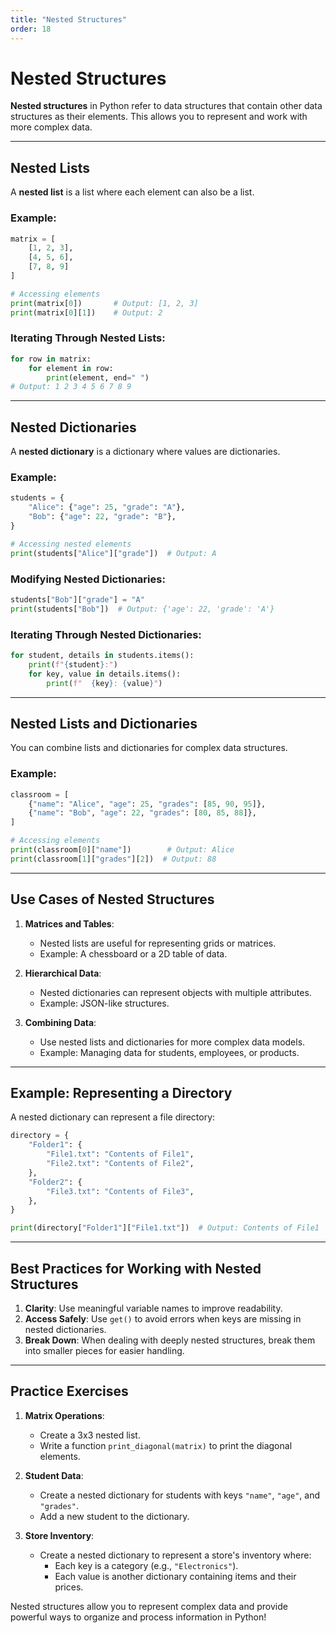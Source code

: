 ```yaml
---
title: "Nested Structures"
order: 18
---
```


# Nested Structures

**Nested structures** in Python refer to data structures that contain other data structures as their elements. This allows you to represent and work with more complex data.

---

## Nested Lists

A **nested list** is a list where each element can also be a list.

### Example:
```python
matrix = [
    [1, 2, 3],
    [4, 5, 6],
    [7, 8, 9]
]

# Accessing elements
print(matrix[0])       # Output: [1, 2, 3]
print(matrix[0][1])    # Output: 2
```

### Iterating Through Nested Lists:
```python
for row in matrix:
    for element in row:
        print(element, end=" ")
# Output: 1 2 3 4 5 6 7 8 9
```

---

## Nested Dictionaries

A **nested dictionary** is a dictionary where values are dictionaries.

### Example:
```python
students = {
    "Alice": {"age": 25, "grade": "A"},
    "Bob": {"age": 22, "grade": "B"},
}

# Accessing nested elements
print(students["Alice"]["grade"])  # Output: A
```

### Modifying Nested Dictionaries:
```python
students["Bob"]["grade"] = "A"
print(students["Bob"])  # Output: {'age': 22, 'grade': 'A'}
```

### Iterating Through Nested Dictionaries:
```python
for student, details in students.items():
    print(f"{student}:")
    for key, value in details.items():
        print(f"  {key}: {value}")
```

---

## Nested Lists and Dictionaries

You can combine lists and dictionaries for complex data structures.

### Example:
```python
classroom = [
    {"name": "Alice", "age": 25, "grades": [85, 90, 95]},
    {"name": "Bob", "age": 22, "grades": [80, 85, 88]},
]

# Accessing elements
print(classroom[0]["name"])        # Output: Alice
print(classroom[1]["grades"][2])  # Output: 88
```

---

## Use Cases of Nested Structures

1. **Matrices and Tables**:
   - Nested lists are useful for representing grids or matrices.
   - Example: A chessboard or a 2D table of data.

2. **Hierarchical Data**:
   - Nested dictionaries can represent objects with multiple attributes.
   - Example: JSON-like structures.

3. **Combining Data**:
   - Use nested lists and dictionaries for more complex data models.
   - Example: Managing data for students, employees, or products.

---

## Example: Representing a Directory

A nested dictionary can represent a file directory:
```python
directory = {
    "Folder1": {
        "File1.txt": "Contents of File1",
        "File2.txt": "Contents of File2",
    },
    "Folder2": {
        "File3.txt": "Contents of File3",
    },
}

print(directory["Folder1"]["File1.txt"])  # Output: Contents of File1
```

---

## Best Practices for Working with Nested Structures

1. **Clarity**: Use meaningful variable names to improve readability.
2. **Access Safely**: Use `get()` to avoid errors when keys are missing in nested dictionaries.
3. **Break Down**: When dealing with deeply nested structures, break them into smaller pieces for easier handling.

---

## Practice Exercises

1. **Matrix Operations**:
   - Create a 3x3 nested list.
   - Write a function `print_diagonal(matrix)` to print the diagonal elements.

2. **Student Data**:
   - Create a nested dictionary for students with keys `"name"`, `"age"`, and `"grades"`.
   - Add a new student to the dictionary.

3. **Store Inventory**:
   - Create a nested dictionary to represent a store's inventory where:
     - Each key is a category (e.g., `"Electronics"`).
     - Each value is another dictionary containing items and their prices.

Nested structures allow you to represent complex data and provide powerful ways to organize and process information in Python!